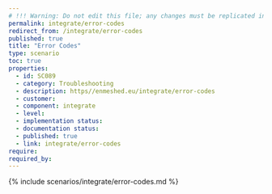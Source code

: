 ```yaml
---
# !!! Warning: Do not edit this file; any changes must be replicated in Excel !!! 
permalink: integrate/error-codes
redirect_from: /integrate/error-codes
published: true
title: "Error Codes"
type: scenario
toc: true
properties:
  - id: SC089
  - category: Troubleshooting
  - description: https//enmeshed.eu/integrate/error-codes
  - customer:
  - component: integrate
  - level:
  - implementation status:
  - documentation status:
  - published: true
  - link: integrate/error-codes
require:
required_by:
---
```


{% include scenarios/integrate/error-codes.md %}
